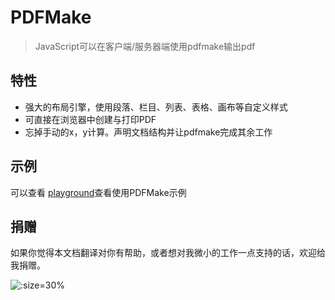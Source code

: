 # PDFMake

> JavaScript可以在客户端/服务器端使用pdfmake输出pdf

## 特性
- 强大的布局引擎，使用段落、栏目、列表、表格、画布等自定义样式
- 可直接在浏览器中创建与打印PDF
- 忘掉手动的x，y计算。声明文档结构并让pdfmake完成其余工作

## 示例
可以查看 [playground](http://pdfmake.org/playground.html)查看使用PDFMake示例

## 捐赠
如果你觉得本文档翻译对你有帮助，或者想对我微小的工作一点支持的话，欢迎给我捐赠。

![](http://img.oct1a.cn/202110180109246.jpg ':size=30%')